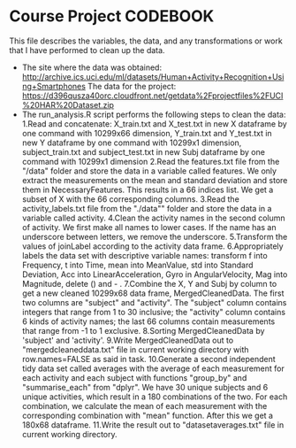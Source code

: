 Course Project CODEBOOK
=======================
This file describes the variables, the data, and any transformations or work that I have performed to clean up the data.
* The site where the data was obtained:
http://archive.ics.uci.edu/ml/datasets/Human+Activity+Recognition+Using+Smartphones 
The data for the project:
https://d396qusza40orc.cloudfront.net/getdata%2Fprojectfiles%2FUCI%20HAR%20Dataset.zip
* The run_analysis.R script performs the following steps to clean the data:
 1.Read and concatenate: X_train.txt and X_test.txt in new X dataframe by one command with 10299x66 dimension, Y_train.txt and Y_test.txt in new Y dataframe by one command with 10299x1 dimension, subject_train.txt and subject_test.txt in new Subj dataframe by one command with 10299x1 dimension
 2.Read the features.txt file from the "/data" folder and store the data in a variable called features. We only extract the measurements on the mean and standard deviation and store them in NecessaryFeatures. This results in a 66 indices list. We get a subset of X with the 66 corresponding columns.
 3.Read the activity_labels.txt file from the "./data"" folder and store the data in a variable called activity.
 4.Clean the activity names in the second column of activity. We first make all names to lower cases. If the name has an underscore between letters, we remove the underscore.
 5.Transform the values of joinLabel according to the activity data frame.
 6.Appropriately labels the data set with descriptive variable names: transform f into Frequency, t into Time, mean into MeanValue, std into Standard Deviation, Acc into LinearAcceleration, Gyro in AngularVelocity, Mag into Magnitude, delete () and - .
 7.Combine the X, Y and Subj by column to get a new cleaned 10299x68 data frame, MergedCleanedData. The first two columns are "subject" and "activity". The "subject" column contains integers that range from 1 to 30 inclusive; the "activity" column contains 6 kinds of activity names; the last 66 columns contain measurements that range from -1 to 1 exclusive.
 8.Sorting MergedCleanedData by 'subject' and 'activity'.
 9.Write MergedCleanedData out to "mergedcleaneddata.txt" file in current working directory with row.names=FALSE as said in task.
 10.Generate a second independent tidy data set called averages with the average of each measurement for each activity and each subject with functions "group_by" and "summarise_each" from "dplyr". We have 30 unique subjects and 6 unique activities, which result in a 180 combinations of the two. For each combination, we calculate the mean of each measurement with the corresponding combination with "mean" function. After this we get a 180x68 dataframe.
 11.Write the result out to "datasetaverages.txt" file in current working directory.

